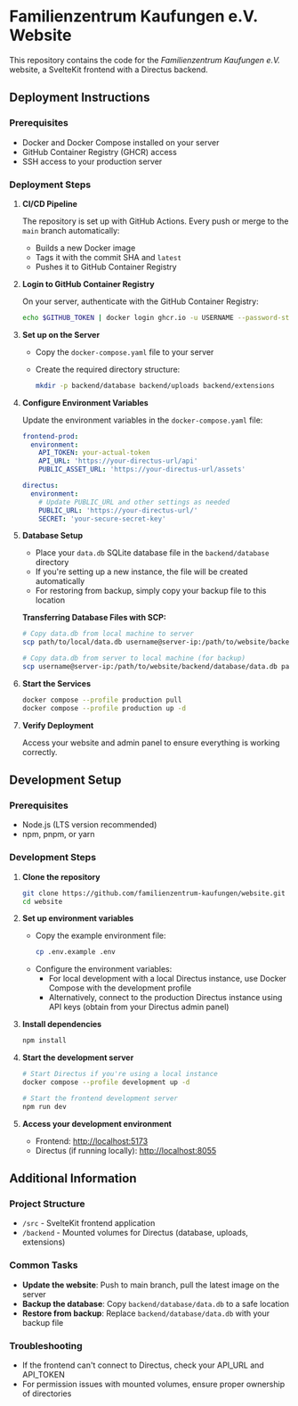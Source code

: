 # Familienzentrum Kaufungen e.V. Website

This repository contains the code for the _Familienzentrum Kaufungen e.V._ website, a SvelteKit frontend with a Directus backend.

## Deployment Instructions

### Prerequisites

- Docker and Docker Compose installed on your server
- GitHub Container Registry (GHCR) access
- SSH access to your production server

### Deployment Steps

1. **CI/CD Pipeline**

   The repository is set up with GitHub Actions. Every push or merge to the `main` branch automatically:
   - Builds a new Docker image
   - Tags it with the commit SHA and `latest`
   - Pushes it to GitHub Container Registry

2. **Login to GitHub Container Registry**

   On your server, authenticate with the GitHub Container Registry:

   ```bash
   echo $GITHUB_TOKEN | docker login ghcr.io -u USERNAME --password-stdin
   ```

3. **Set up on the Server**

   - Copy the `docker-compose.yaml` file to your server
   - Create the required directory structure:

     ```bash
     mkdir -p backend/database backend/uploads backend/extensions
     ```

4. **Configure Environment Variables**

   Update the environment variables in the `docker-compose.yaml` file:

   ```yaml
   frontend-prod:
     environment:
       API_TOKEN: your-actual-token
       API_URL: 'https://your-directus-url/api'
       PUBLIC_ASSET_URL: 'https://your-directus-url/assets'

   directus:
     environment:
       # Update PUBLIC_URL and other settings as needed
       PUBLIC_URL: 'https://your-directus-url/'
       SECRET: 'your-secure-secret-key'
   ```

5. **Database Setup**

   - Place your `data.db` SQLite database file in the `backend/database` directory
   - If you're setting up a new instance, the file will be created automatically
   - For restoring from backup, simply copy your backup file to this location

   **Transferring Database Files with SCP:**
   ```bash
   # Copy data.db from local machine to server
   scp path/to/local/data.db username@server-ip:/path/to/website/backend/database/data.db

   # Copy data.db from server to local machine (for backup)
   scp username@server-ip:/path/to/website/backend/database/data.db path/to/local/backup/data.db
   ```

6. **Start the Services**

   ```bash
   docker compose --profile production pull
   docker compose --profile production up -d
   ```

7. **Verify Deployment**

   Access your website and admin panel to ensure everything is working correctly.

## Development Setup

### Prerequisites

- Node.js (LTS version recommended)
- npm, pnpm, or yarn

### Development Steps

1. **Clone the repository**

   ```bash
   git clone https://github.com/familienzentrum-kaufungen/website.git
   cd website
   ```

2. **Set up environment variables**

   - Copy the example environment file:
     ```bash
     cp .env.example .env
     ```
   - Configure the environment variables:
     - For local development with a local Directus instance, use Docker Compose with the development profile
     - Alternatively, connect to the production Directus instance using API keys (obtain from your Directus admin panel)

3. **Install dependencies**

   ```bash
   npm install
   ```

4. **Start the development server**

   ```bash
   # Start Directus if you're using a local instance
   docker compose --profile development up -d

   # Start the frontend development server
   npm run dev
   ```

5. **Access your development environment**

   - Frontend: [http://localhost:5173](http://localhost:5173)
   - Directus (if running locally): [http://localhost:8055](http://localhost:8055)

## Additional Information

### Project Structure

- `/src` - SvelteKit frontend application
- `/backend` - Mounted volumes for Directus (database, uploads, extensions)

### Common Tasks

- **Update the website**: Push to main branch, pull the latest image on the server
- **Backup the database**: Copy `backend/database/data.db` to a safe location
- **Restore from backup**: Replace `backend/database/data.db` with your backup file

### Troubleshooting

- If the frontend can't connect to Directus, check your API_URL and API_TOKEN
- For permission issues with mounted volumes, ensure proper ownership of directories
